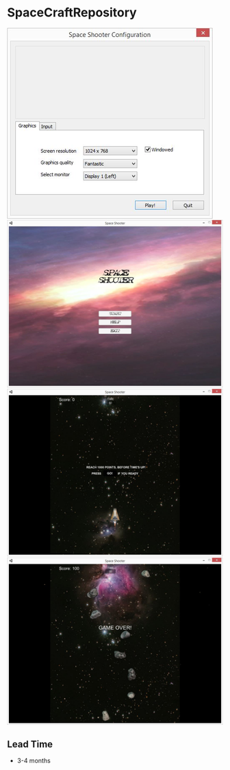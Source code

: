 # SpaceCraftRepository

![NativeAppClientPicture](./SpaceCraft/Images/start.jpg)
![NativeAppClientPicture](./SpaceCraft/Images/menu.jpg)
![NativeAppClientPicture](./SpaceCraft/Images/prepare.jpg)
![NativeAppClientPicture](./SpaceCraft/Images/game_over.jpg)

## Lead Time
* 3-4 months
